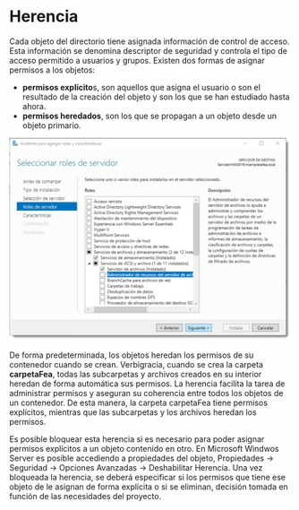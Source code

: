 # Herencia

Cada objeto del directorio tiene asignada información de control de acceso. Esta información se denomina descriptor de seguridad y controla el tipo de acceso permitido a usuarios y grupos. Existen dos formas de asignar permisos a los objetos:

- **permisos explícito**s, son aquellos que asigna el usuario o son el resultado de la creación del objeto y son los que se han estudiado hasta ahora.
- **permisos heredados**, son los que se propagan a un objeto desde un objeto primario.

![instalación del rol necesario](img/10000000000009C7000007052BF79ABF1801D76A.jpg)

De forma predeterminada, los objetos heredan los permisos de su contenedor cuando se crean. Verbigracia, cuando se crea la carpeta **carpetaFea**, todas las subcarpetas y archivos creados en su interior heredan de forma automática sus permisos. La herencia facilita la tarea de administrar permisos y aseguran su coherencia entre todos los objetos de un contenedor. De esta manera, la carpeta carpetaFea tiene permisos explícitos, mientras que las subcarpetas y los archivos heredan los permisos.

Es posible bloquear esta herencia si es necesario para poder asignar permisos explícitos a un objeto contenido en otro. En Microsoft Windwos Server es posible accediendo a propiedades del objeto, <span class="menu">Propiedades</span> → <span class="menu">Seguridad</span> → <span class="menu">Opciones Avanzadas</span> → <span class="menu">Deshabilitar Herencia</span>. Una vez bloqueada la herencia, se deberá especificar si los permisos que tiene ese objeto de le asignan de forma explícita o si se eliminan, decisión tomada en función de las necesidades del proyecto.
